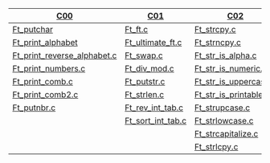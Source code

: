 [C00](./C00) | [C01](./C01) | [C02](./C02) | [C03](./C03) | [C04](./C04) | [C05](./C05) | [C06](./C06) | [C07](./C07) | [C08](./C08) | [C09](./C09) | [C11](./C11)
-------------|--------------|--------------|--------------|--------------|--------------|--------------|--------------|--------------|--------------|--------------|
[Ft_putchar](./C00/ex00/ft_putchar.c) | [Ft_ft.c](./C01/ex00/ft_ft.c) | [Ft_strcpy.c](./C02/ex00/ft_strcpy.c) | [Ft_strcmp.c](./C03/ex00/ft_strcmp.c) | [Ft_strlen.c](./C04/ex00/ft_strlen.c) | [Ft_iterative_factorial.c](./C05/ex00/ft_iterative_factorial.c) | [Ft_print_program_name.c](./C06/ex00/ft_print_program_name.c) | [Ft_strdup.c](./C07/ex00/ft_strdup.c) | [Ft.h](./C08/ex00/ft.h) | [Libft](./C09/ex00) | [Ft_foreach.c](./C11/ex00/ft_foreach.c) 
[Ft_print_alphabet](./C00/ex01/ft_print_alphabet.c) | [Ft_ultimate_ft.c](./C01/ex01/ft_ultimate_ft.c) | [Ft_strncpy.c](./C02/ex01/ft_strncpy.c) | [Ft_strncmp.c](./C03/ex01/ft_strncmp.c) | [Ft_putstr.c](./C04/ex01/ft_putstr.c) | [Ft_recursive_factorial.c](./C05/ex01/ft_recursive_factorial.c) | [Ft_print_params.c](./C06/ex01/ft_print_params.c) | [Ft_range.c](./C07/ex01/ft_range.c) | [Ft_boolean.h](./C08/ex01/ft_boolean.h) | [Makefile](./C09/ex01/Makefile) | [Ft_map.c](./C11/ex01/ft_map.c) 
[Ft_print_reverse_alphabet.c](./C00/ex02/ft_print_reverse_alphabet.c) |  [Ft_swap.c](./C01/ex02/ft_swap.c) | [Ft_str_is_alpha.c](./C02/ex02/ft_str_is_alpha.c) | [Ft_strcat.c](./C03/ex02/ft_strcat.c) | [Ft_putnbr.c](./C04/ex02/ft_putnbr.c) | [Ft_iterative_power.c](./C05/ex02/ft_iterative_power.c) | [Ft_rev_params.c](./C06/ex02/ft_rev_params.c) | [Ft_ultimate_range.c](./C07/ex02/ft_ultimate_range.c) | [Ft_abs.h](./C08/ex02/ft__abs.h) | [Ft_split.c](./C09/ex02/ft_split.c) | [Ft_any.c](./C11/ex02/ft_any.c)
[Ft_print_numbers.c](./C00/ex03/ft_print_numbers.c) | [Ft_div_mod.c](./C01/ex03/ft_div_mod.c) | [Ft_str_is_numeric.c](./C02/ex03/ft_str_is_numeric.c) | [Ft_strncat.c](./C03/ex03/ft_strncat.c) | [Ft_atoi.c](./C04/ex02/ft_atoi.c) | [Ft_recursive_power.c](./C05/ex03/ft_recursive_power.c) | [Ft_sort_params.c](./C06/ex03/ft_sort_params.c) | [Ft_strjoin.c](./C07/ex03/ft_strjoin.c) |  [Ft_point.h](./C08/ex03/ft_point.h) | | [Ft_count_if.c](./C11/ex03/ft_count_if.c)
[Ft_print_comb.c](./C00/ex05/ft_print_comb.c) | [Ft_putstr.c](./C01/ex05/ft_putstr.c) | [Ft_str_is_uppercase.c](./C02/ex05/ft_str_is_uppercase.c) | | [Ft_atoi_base.c](./C04/ex05/ft_atoi_base.c) |  [Ft_sqrt.c](./C05/ex05/ft_sqrt.c) | | [Ft_split.c](./C07/ex05/ft_split.c) | [Ft_strs_to_tab.c](./C08/ex04/ft_strs_to_tab.c) | | [Ft_is_sort.c](./C11/ex04/ft_is_sort.c) 
[Ft_print_comb2.c](./C00/ex06/ft_print_comb2.c) | [Ft_strlen.c](./C01/ex06/ft_strlen.c) | [Ft_str_is_printable.c](./C02/ex06/ft_str_is_printable.c) | | | [Ft_is_prime.c](./C05/ex06/ft_is_prime.c) | |  [Ft_convert_base.c](./C07/ex04) | [Ft_show_tab.c](./C08/ex05/ft_show_tab.c) | | [Do-op](./C11//ex05)
[Ft_putnbr.c](./C00/ex07/ft_putnbr.c) | [Ft_rev_int_tab.c](./C01/ex07/ft_rev_int_tab.c) | [Ft_strupcase.c](./C02/ex07/ft_strupcase.c) | | | [Ft_find_next_prime.c](./C05/ex07/ft_find_next_prime.c) | | | | | | 
  | | [Ft_sort_int_tab.c](./C01/ex08/ft_sort_int_tab.c) |  [Ft_strlowcase.c](./C02/ex08/ft_strlowcase.c) | | | | | | | | 
  | | | [Ft_strcapitalize.c](./C02/ex09/ft_strcapitalize.c) | | | | | 
  | | |  [Ft_strlcpy.c](./C02/ex10/ft_strlcpy.c) | | | | | 
